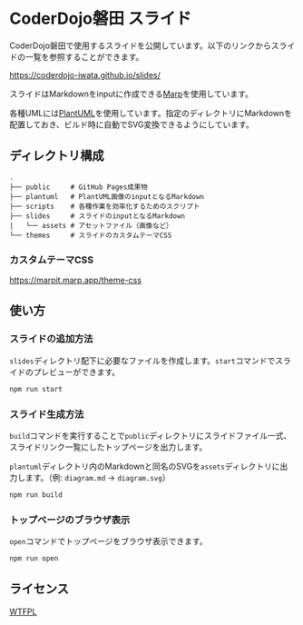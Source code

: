 # CoderDojo磐田 スライド

CoderDojo磐田で使用するスライドを公開しています。以下のリンクからスライドの一覧を参照することができます。

https://coderdojo-iwata.github.io/slides/

スライドはMarkdownをinputに作成できる[Marp](https://marp.app/)を使用しています。

各種UMLには[PlantUML](https://plantuml.com/)を使用しています。指定のディレクトリにMarkdownを配置しておき、ビルド時に自動でSVG変換できるようにしています。

## ディレクトリ構成

```
.
├── public     # GitHub Pages成果物
├── plantuml   # PlantUML画像のinputとなるMarkdown
├── scripts    # 各種作業を効率化するためのスクリプト
├── slides     # スライドのinputとなるMarkdown
|   └── assets # アセットファイル（画像など）
└── themes     # スライドのカスタムテーマCSS
```

### カスタムテーマCSS

https://marpit.marp.app/theme-css

## 使い方

### スライドの追加方法

`slides`ディレクトリ配下に必要なファイルを作成します。`start`コマンドでスライドのプレビューができます。
 
 ```sh
 npm run start
 ```

### スライド生成方法

`build`コマンドを実行することで`public`ディレクトリにスライドファイル一式、スライドリンク一覧にしたトップページを出力します。

`plantuml`ディレクトリ内のMarkdownと同名のSVGを`assets`ディレクトリに出力します。（例: `diagram.md` -> `diagram.svg`）

 ```sh
 npm run build
 ```

### トップページのブラウザ表示

`open`コマンドでトップページをブラウザ表示できます。

```sh
npm run open
```

## ライセンス

[WTFPL](/LICENSE)
